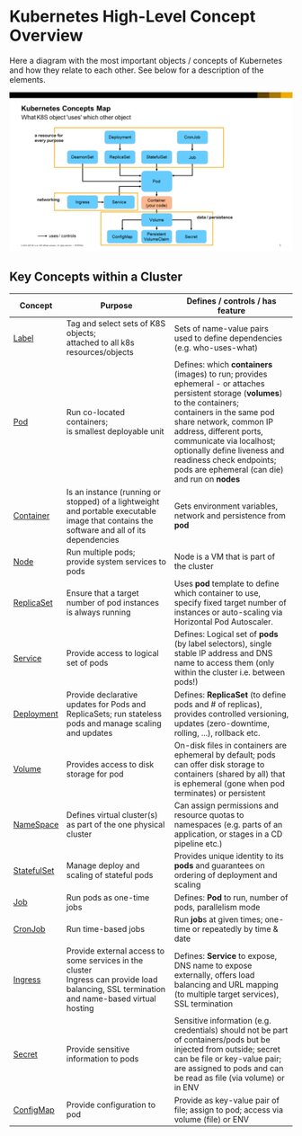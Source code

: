 # Kubernetes High-Level Concept Overview

Here a diagram with the most important objects / concepts of Kubernetes and how they relate to each other. See below for a description of the elements.

![](./images/K8S_HL_Overview.png)

## Key Concepts within a Cluster

Concept | Purpose | Defines / controls / has feature 
--------|---------|-------------------------------------
[Label](https://kubernetes.io/docs/concepts/overview/working-with-objects/labels/)  | Tag and select sets of K8S objects; <br/>attached to all k8s resources/objects | Sets of name-value pairs used to define dependencies (e.g. who-uses-what) 
[Pod](https://kubernetes.io/docs/concepts/workloads/pods/pod-overview/) | Run co-located containers; <br/>is smallest deployable unit | Defines: which **containers** (images) to run; provides ephemeral - or attaches persistent storage (**volumes**) to the containers; <br/> containers in the same pod share network, common IP address, different ports, communicate via localhost; <br/> optionally define liveness and readiness check endpoints; pods are ephemeral (can die) and run on **nodes**
[Container](https://kubernetes.io/docs/concepts/containers/container-environment-variables/) | Is an instance (running or stopped) of a lightweight and portable executable image that contains the software and all of its dependencies | Gets environment variables, network and persistence from **pod** 
[Node](https://kubernetes.io/docs/concepts/architecture/nodes/) | Run multiple pods; <br/>provide system services to pods | Node is a VM that is part of the cluster 
[ReplicaSet](https://kubernetes.io/docs/concepts/workloads/controllers/replicaset/) | Ensure that a target number of pod instances is always running  | Uses **pod** template to define which container to use, specify fixed target number of instances or auto-scaling via Horizontal Pod Autoscaler. 
[Service](https://kubernetes.io/docs/concepts/services-networking/service/)   | Provide access to logical set of pods  | Defines: Logical set of **pods** (by label selectors), single stable IP address and DNS name to access them (only within the cluster i.e. between pods!)  
[Deployment](https://kubernetes.io/docs/concepts/workloads/controllers/deployment/)  | Provide declarative updates for Pods and ReplicaSets; run stateless pods and manage scaling and updates  | Defines: **ReplicaSet** (to define pods and # of replicas), provides controlled versioning, updates (zero-downtime, rolling, ...), rollback etc.
[Volume](https://kubernetes.io/docs/concepts/storage/volumes/) | Provides access to disk storage for pod | On-disk files in containers are ephemeral by default; pods can offer disk storage to containers (shared by all) that is ephemeral (gone when pod terminates) or persistent
[NameSpace](https://kubernetes.io/docs/concepts/overview/working-with-objects/namespaces/)   | Defines virtual cluster(s) as part of the one physical cluster | Can assign permissions and resource quotas to namespaces (e.g. parts of an application, or stages in a CD pipeline etc.)
[StatefulSet](https://kubernetes.io/docs/concepts/workloads/controllers/statefulset/) | Manage deploy and scaling of stateful pods  | Provides unique identity to its **pods** and guarantees on ordering of deployment and scaling
[Job](https://kubernetes.io/docs/concepts/workloads/controllers/jobs-run-to-completion/)   | Run pods as one-time jobs | Defines: **Pod** to run, number of pods, parallelism mode
[CronJob](https://kubernetes.io/docs/concepts/workloads/controllers/cron-jobs/)  | Run time-based jobs  |  Run **job**s at given times; one-time or repeatedly by time & date
[Ingress](https://kubernetes.io/docs/concepts/services-networking/ingress/)  | Provide external access to some services in the cluster   <br/>Ingress can provide load balancing, SSL termination and name-based virtual hosting|  Defines: **Service** to expose, DNS name to expose externally, offers load balancing and URL mapping (to multiple target services), SSL termination
[Secret](https://kubernetes.io/docs/concepts/configuration/secret/) | Provide sensitive information to pods | Sensitive information (e.g. credentials) should not be part of containers/pods but be injected from outside; secret can be file or key-value pair; are assigned to pods and can be read as file (via volume) or in ENV
[ConfigMap](https://kubernetes.io/docs/tasks/configure-pod-container/configmap/) | Provide configuration to pod  | Provide as key-value pair of file; assign to pod; access via volume (file) or ENV

